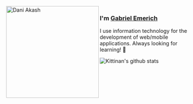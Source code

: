 <img align="left" width="250" height="250" alt="Dani Akash" src="https://user-images.githubusercontent.com/23728702/126904831-6e4768f2-cf5e-4448-be2f-0049ef252058.png"/>


### I'm [Gabriel Emerich][homepage]

I use information technology for the development of web/mobile applications. Always looking for learning! 🚀

![Kittinan's github stats](https://github-readme-stats.vercel.app/api?username=gabrielemerich&show_icons=true&title_color=fff&icon_color=79ff97&text_color=9f9f9f&bg_color=151515)

[homepage]: https://gabrielemerich.dev
